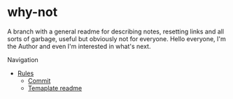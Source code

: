 # why-not
A branch with a general readme for describing notes, resetting links and all sorts of garbage, useful but obviously not for everyone. Hello everyone, I'm the Author and even I'm interested in what's next.

Navigation
- [Rules](rules.md)
  - [Commit](commit.md)
  - [Temaplate readme](template.md)